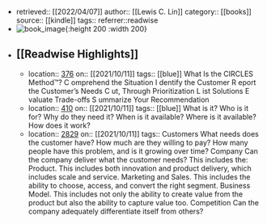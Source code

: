 - retrieved:: [[2022/04/07]]
  author:: [[Lewis C. Lin]]
  category:: [[books]]
  source:: [[kindle]]
  tags:: 
  referrer::readwise
- ![book_image](https://images-na.ssl-images-amazon.com/images/I/41qKpbg5AgL._SL200_.jpg){:height 200 :width 200}
- ## [[Readwise Highlights]]
	- location:: [376](kindle://book?action=open&asin=undefined&location=376)
	  on:: [[2021/10/11]]
	  tags:: [[blue]]
	  What Is the CIRCLES Method™? C omprehend the Situation I dentify the Customer R eport the Customer’s Needs C ut, Through Prioritization L ist Solutions E valuate Trade-offs S ummarize Your Recommendation
	- location:: [410](kindle://book?action=open&asin=undefined&location=410)
	  on:: [[2021/10/11]]
	  tags:: [[blue]]
	  What is it? Who is it for? Why do they need it? When is it available? Where is it available? How does it work?
	- location:: [2829](kindle://book?action=open&asin=undefined&location=2829)
	  on:: [[2021/10/11]]
	  tags:: 
	  Customers What needs does the customer have? How much are they willing to pay? How many people have this problem, and is it growing over time? Company Can the company deliver what the customer needs? This includes the: Product. This includes both innovation and product delivery, which includes scale and service. Marketing and Sales. This includes the ability to choose, access, and convert the right segment. Business Model. This includes not only the ability to create value from the product but also the ability to capture value too. Competition Can the company adequately differentiate itself from others?